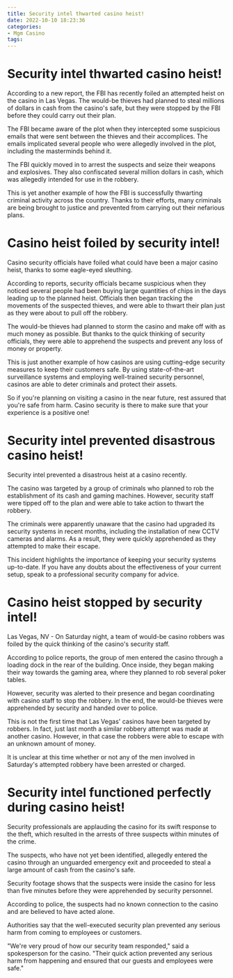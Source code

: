 ```yaml
---
title: Security intel thwarted casino heist!
date: 2022-10-10 18:23:36
categories:
- Mgm Casino
tags:
---
```



#  Security intel thwarted casino heist!

According to a new report, the FBI has recently foiled an attempted heist on the casino in Las Vegas. The would-be thieves had planned to steal millions of dollars in cash from the casino's safe, but they were stopped by the FBI before they could carry out their plan.

The FBI became aware of the plot when they intercepted some suspicious emails that were sent between the thieves and their accomplices. The emails implicated several people who were allegedly involved in the plot, including the masterminds behind it.

The FBI quickly moved in to arrest the suspects and seize their weapons and explosives. They also confiscated several million dollars in cash, which was allegedly intended for use in the robbery.

This is yet another example of how the FBI is successfully thwarting criminal activity across the country. Thanks to their efforts, many criminals are being brought to justice and prevented from carrying out their nefarious plans.

#  Casino heist foiled by security intel!

Casino security officials have foiled what could have been a major casino heist, thanks to some eagle-eyed sleuthing.

According to reports, security officials became suspicious when they noticed several people had been buying large quantities of chips in the days leading up to the planned heist. Officials then began tracking the movements of the suspected thieves, and were able to thwart their plan just as they were about to pull off the robbery.

The would-be thieves had planned to storm the casino and make off with as much money as possible. But thanks to the quick thinking of security officials, they were able to apprehend the suspects and prevent any loss of money or property.

This is just another example of how casinos are using cutting-edge security measures to keep their customers safe. By using state-of-the-art surveillance systems and employing well-trained security personnel, casinos are able to deter criminals and protect their assets.

So if you're planning on visiting a casino in the near future, rest assured that you're safe from harm. Casino security is there to make sure that your experience is a positive one!

#  Security intel prevented disastrous casino heist!

Security intel prevented a disastrous heist at a casino recently.

The casino was targeted by a group of criminals who planned to rob the establishment of its cash and gaming machines. However, security staff were tipped off to the plan and were able to take action to thwart the robbery.

The criminals were apparently unaware that the casino had upgraded its security systems in recent months, including the installation of new CCTV cameras and alarms. As a result, they were quickly apprehended as they attempted to make their escape.

This incident highlights the importance of keeping your security systems up-to-date. If you have any doubts about the effectiveness of your current setup, speak to a professional security company for advice.

#  Casino heist stopped by security intel!

Las Vegas, NV - On Saturday night, a team of would-be casino robbers was foiled by the quick thinking of the casino's security staff.

According to police reports, the group of men entered the casino through a loading dock in the rear of the building. Once inside, they began making their way towards the gaming area, where they planned to rob several poker tables.

However, security was alerted to their presence and began coordinating with casino staff to stop the robbery. In the end, the would-be thieves were apprehended by security and handed over to police.

This is not the first time that Las Vegas' casinos have been targeted by robbers. In fact, just last month a similar robbery attempt was made at another casino. However, in that case the robbers were able to escape with an unknown amount of money.

It is unclear at this time whether or not any of the men involved in Saturday's attempted robbery have been arrested or charged.

#  Security intel functioned perfectly during casino heist!

Security professionals are applauding the casino for its swift response to the theft, which resulted in the arrests of three suspects within minutes of the crime.

The suspects, who have not yet been identified, allegedly entered the casino through an unguarded emergency exit and proceeded to steal a large amount of cash from the casino's safe.

Security footage shows that the suspects were inside the casino for less than five minutes before they were apprehended by security personnel.

According to police, the suspects had no known connection to the casino and are believed to have acted alone.

Authorities say that the well-executed security plan prevented any serious harm from coming to employees or customers.

"We're very proud of how our security team responded," said a spokesperson for the casino. "Their quick action prevented any serious harm from happening and ensured that our guests and employees were safe."